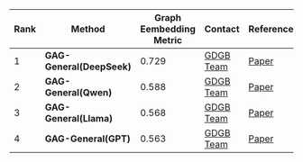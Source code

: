 |Rank|Method|Graph Eembedding Metric|Contact|References|Date|
|--|--|--|--|--|--|
|1|**GAG-General(DeepSeek)**|0.729|[GDGB Team](peng_jie@ruc.edu.cn)|[Paper]()|06.03.2025|
|2|**GAG-General(Qwen)**|0.588|[GDGB Team](peng_jie@ruc.edu.cn)|[Paper]()|06.03.2025|
|3|**GAG-General(Llama)**|0.568|[GDGB Team](peng_jie@ruc.edu.cn)|[Paper]()|06.03.2025|
|4|**GAG-General(GPT)**|0.563|[GDGB Team](peng_jie@ruc.edu.cn)|[Paper]()|06.03.2025|
